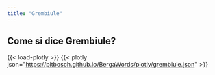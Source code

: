 ```yaml
---
title: "Grembiule"
---
```


## Come si dice Grembiule?

{{< load-plotly >}}
{{< plotly json="https://pitbosch.github.io/BergaWords/plotly/grembiule.json" >}}